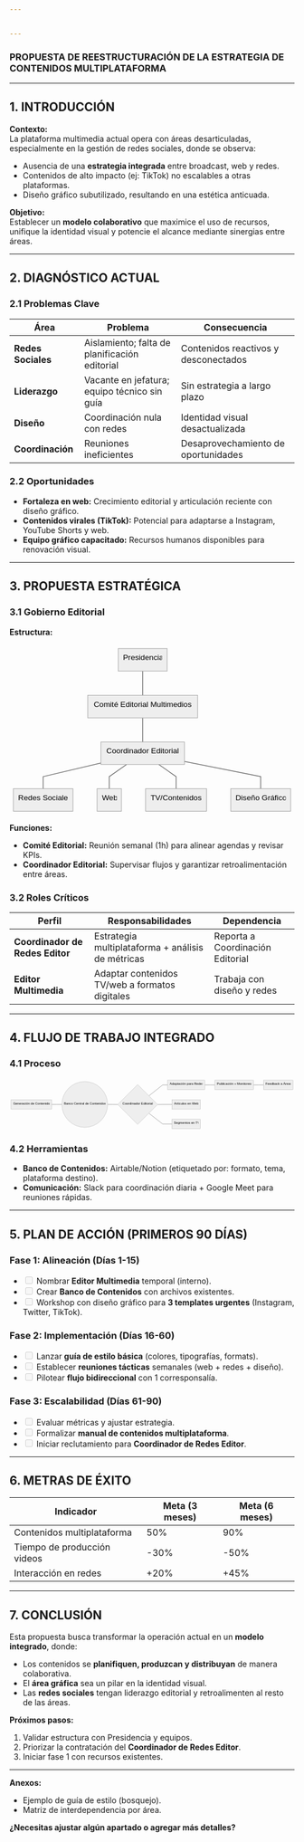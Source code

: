 ```yaml
---


---
```


<h3 id="propuesta-de-reestructuración-de-la-estrategia-de-contenidos-multiplataforma"><strong>PROPUESTA DE REESTRUCTURACIÓN DE LA ESTRATEGIA DE CONTENIDOS MULTIPLATAFORMA</strong></h3>
<hr>
<h2 id="introducción"><strong>1. INTRODUCCIÓN</strong></h2>
<p><strong>Contexto:</strong><br>
La plataforma multimedia actual opera con áreas desarticuladas, especialmente en la gestión de redes sociales, donde se observa:</p>
<ul>
<li>Ausencia de una <strong>estrategia integrada</strong> entre broadcast, web y redes.</li>
<li>Contenidos de alto impacto (ej: TikTok) no escalables a otras plataformas.</li>
<li>Diseño gráfico subutilizado, resultando en una estética anticuada.</li>
</ul>
<p><strong>Objetivo:</strong><br>
Establecer un <strong>modelo colaborativo</strong> que maximice el uso de recursos, unifique la identidad visual y potencie el alcance mediante sinergias entre áreas.</p>
<hr>
<h2 id="diagnóstico-actual"><strong>2. DIAGNÓSTICO ACTUAL</strong></h2>
<h3 id="problemas-clave"><strong>2.1 Problemas Clave</strong></h3>

<table>
<thead>
<tr>
<th><strong>Área</strong></th>
<th><strong>Problema</strong></th>
<th><strong>Consecuencia</strong></th>
</tr>
</thead>
<tbody>
<tr>
<td><strong>Redes Sociales</strong></td>
<td>Aislamiento; falta de planificación editorial</td>
<td>Contenidos reactivos y desconectados</td>
</tr>
<tr>
<td><strong>Liderazgo</strong></td>
<td>Vacante en jefatura; equipo técnico sin guía</td>
<td>Sin estrategia a largo plazo</td>
</tr>
<tr>
<td><strong>Diseño</strong></td>
<td>Coordinación nula con redes</td>
<td>Identidad visual desactualizada</td>
</tr>
<tr>
<td><strong>Coordinación</strong></td>
<td>Reuniones ineficientes</td>
<td>Desaprovechamiento de oportunidades</td>
</tr>
</tbody>
</table><h3 id="oportunidades"><strong>2.2 Oportunidades</strong></h3>
<ul>
<li><strong>Fortaleza en web:</strong> Crecimiento editorial y articulación reciente con diseño gráfico.</li>
<li><strong>Contenidos virales (TikTok):</strong> Potencial para adaptarse a Instagram, YouTube Shorts y web.</li>
<li><strong>Equipo gráfico capacitado:</strong> Recursos humanos disponibles para renovación visual.</li>
</ul>
<hr>
<h2 id="propuesta-estratégica"><strong>3. PROPUESTA ESTRATÉGICA</strong></h2>
<h3 id="gobierno-editorial"><strong>3.1 Gobierno Editorial</strong></h3>
<p><strong>Estructura:</strong></p>
<pre class=" language-mermaid"><svg id="mermaid-svg-Ziw82uNJ0yCRbAXi" width="100%" xmlns="http://www.w3.org/2000/svg" xmlns:xlink="http://www.w3.org/1999/xlink" height="352.8499755859375" style="max-width: 590.4749755859375px;" viewBox="0 0 590.4749755859375 352.8499755859375"><style>#mermaid-svg-Ziw82uNJ0yCRbAXi{font-family:"trebuchet ms",verdana,arial,sans-serif;font-size:16px;fill:#000000;}#mermaid-svg-Ziw82uNJ0yCRbAXi .error-icon{fill:#552222;}#mermaid-svg-Ziw82uNJ0yCRbAXi .error-text{fill:#552222;stroke:#552222;}#mermaid-svg-Ziw82uNJ0yCRbAXi .edge-thickness-normal{stroke-width:2px;}#mermaid-svg-Ziw82uNJ0yCRbAXi .edge-thickness-thick{stroke-width:3.5px;}#mermaid-svg-Ziw82uNJ0yCRbAXi .edge-pattern-solid{stroke-dasharray:0;}#mermaid-svg-Ziw82uNJ0yCRbAXi .edge-pattern-dashed{stroke-dasharray:3;}#mermaid-svg-Ziw82uNJ0yCRbAXi .edge-pattern-dotted{stroke-dasharray:2;}#mermaid-svg-Ziw82uNJ0yCRbAXi .marker{fill:#666;stroke:#666;}#mermaid-svg-Ziw82uNJ0yCRbAXi .marker.cross{stroke:#666;}#mermaid-svg-Ziw82uNJ0yCRbAXi svg{font-family:"trebuchet ms",verdana,arial,sans-serif;font-size:16px;}#mermaid-svg-Ziw82uNJ0yCRbAXi .label{font-family:"trebuchet ms",verdana,arial,sans-serif;color:#000000;}#mermaid-svg-Ziw82uNJ0yCRbAXi .cluster-label text{fill:#333;}#mermaid-svg-Ziw82uNJ0yCRbAXi .cluster-label span{color:#333;}#mermaid-svg-Ziw82uNJ0yCRbAXi .label text,#mermaid-svg-Ziw82uNJ0yCRbAXi span{fill:#000000;color:#000000;}#mermaid-svg-Ziw82uNJ0yCRbAXi .node rect,#mermaid-svg-Ziw82uNJ0yCRbAXi .node circle,#mermaid-svg-Ziw82uNJ0yCRbAXi .node ellipse,#mermaid-svg-Ziw82uNJ0yCRbAXi .node polygon,#mermaid-svg-Ziw82uNJ0yCRbAXi .node path{fill:#eee;stroke:#999;stroke-width:1px;}#mermaid-svg-Ziw82uNJ0yCRbAXi .node .label{text-align:center;}#mermaid-svg-Ziw82uNJ0yCRbAXi .node.clickable{cursor:pointer;}#mermaid-svg-Ziw82uNJ0yCRbAXi .arrowheadPath{fill:#333333;}#mermaid-svg-Ziw82uNJ0yCRbAXi .edgePath .path{stroke:#666;stroke-width:1.5px;}#mermaid-svg-Ziw82uNJ0yCRbAXi .flowchart-link{stroke:#666;fill:none;}#mermaid-svg-Ziw82uNJ0yCRbAXi .edgeLabel{background-color:white;text-align:center;}#mermaid-svg-Ziw82uNJ0yCRbAXi .edgeLabel rect{opacity:0.5;background-color:white;fill:white;}#mermaid-svg-Ziw82uNJ0yCRbAXi .cluster rect{fill:hsl(210,66.6666666667%,95%);stroke:#26a;stroke-width:1px;}#mermaid-svg-Ziw82uNJ0yCRbAXi .cluster text{fill:#333;}#mermaid-svg-Ziw82uNJ0yCRbAXi .cluster span{color:#333;}#mermaid-svg-Ziw82uNJ0yCRbAXi div.mermaidTooltip{position:absolute;text-align:center;max-width:200px;padding:2px;font-family:"trebuchet ms",verdana,arial,sans-serif;font-size:12px;background:hsl(-160,0%,93.3333333333%);border:1px solid #26a;border-radius:2px;pointer-events:none;z-index:100;}#mermaid-svg-Ziw82uNJ0yCRbAXi:root{--mermaid-font-family:"trebuchet ms",verdana,arial,sans-serif;}#mermaid-svg-Ziw82uNJ0yCRbAXi flowchart{fill:apa;}</style><g><g class="output"><g class="clusters"></g><g class="edgePaths"><g class="edgePath LS-A LE-B" style="opacity: 1;" id="L-A-B"><path class="path" d="M275.92187786102295,54.712501525878906L275.92187786102295,79.7125015258789L275.92187786102295,104.7125015258789" marker-end="url(https://stackedit.io/app#arrowhead83)" style="fill:none"></path><defs><marker id="arrowhead83" viewBox="0 0 10 10" refX="9" refY="5" markerUnits="strokeWidth" markerWidth="8" markerHeight="6" orient="auto"><path d="M 0 0 L 10 5 L 0 10 z" class="arrowheadPath" style="stroke-width: 1; stroke-dasharray: 1, 0;"></path></marker></defs></g><g class="edgePath LS-B LE-C" style="opacity: 1;" id="L-B-C"><path class="path" d="M275.92187786102295,151.4250030517578L275.92187786102295,176.4250030517578L275.92187786102295,201.4250030517578" marker-end="url(https://stackedit.io/app#arrowhead84)" style="fill:none"></path><defs><marker id="arrowhead84" viewBox="0 0 10 10" refX="9" refY="5" markerUnits="strokeWidth" markerWidth="8" markerHeight="6" orient="auto"><path d="M 0 0 L 10 5 L 0 10 z" class="arrowheadPath" style="stroke-width: 1; stroke-dasharray: 1, 0;"></path></marker></defs></g><g class="edgePath LS-C LE-D" style="opacity: 1;" id="L-C-D"><path class="path" d="M189.41562938690186,245.0670328521019L69.7125015258789,273.1375045776367L69.7125015258789,298.1375045776367" marker-end="url(https://stackedit.io/app#arrowhead85)" style="fill:none"></path><defs><marker id="arrowhead85" viewBox="0 0 10 10" refX="9" refY="5" markerUnits="strokeWidth" markerWidth="8" markerHeight="6" orient="auto"><path d="M 0 0 L 10 5 L 0 10 z" class="arrowheadPath" style="stroke-width: 1; stroke-dasharray: 1, 0;"></path></marker></defs></g><g class="edgePath LS-C LE-E" style="opacity: 1;" id="L-C-E"><path class="path" d="M242.48745212024988,248.13750457763672L206.7000026702881,273.1375045776367L206.7000026702881,298.1375045776367" marker-end="url(https://stackedit.io/app#arrowhead86)" style="fill:none"></path><defs><marker id="arrowhead86" viewBox="0 0 10 10" refX="9" refY="5" markerUnits="strokeWidth" markerWidth="8" markerHeight="6" orient="auto"><path d="M 0 0 L 10 5 L 0 10 z" class="arrowheadPath" style="stroke-width: 1; stroke-dasharray: 1, 0;"></path></marker></defs></g><g class="edgePath LS-C LE-F" style="opacity: 1;" id="L-C-F"><path class="path" d="M309.356303601796,248.13750457763672L345.1437530517578,273.1375045776367L345.1437530517578,298.1375045776367" marker-end="url(https://stackedit.io/app#arrowhead87)" style="fill:none"></path><defs><marker id="arrowhead87" viewBox="0 0 10 10" refX="9" refY="5" markerUnits="strokeWidth" markerWidth="8" markerHeight="6" orient="auto"><path d="M 0 0 L 10 5 L 0 10 z" class="arrowheadPath" style="stroke-width: 1; stroke-dasharray: 1, 0;"></path></marker></defs></g><g class="edgePath LS-C LE-G" style="opacity: 1;" id="L-C-G"><path class="path" d="M362.42812633514404,241.89208850892177L520.3937530517578,273.1375045776367L520.3937530517578,298.1375045776367" marker-end="url(https://stackedit.io/app#arrowhead88)" style="fill:none"></path><defs><marker id="arrowhead88" viewBox="0 0 10 10" refX="9" refY="5" markerUnits="strokeWidth" markerWidth="8" markerHeight="6" orient="auto"><path d="M 0 0 L 10 5 L 0 10 z" class="arrowheadPath" style="stroke-width: 1; stroke-dasharray: 1, 0;"></path></marker></defs></g></g><g class="edgeLabels"><g class="edgeLabel" style="opacity: 1;" transform=""><g transform="translate(0,0)" class="label"><rect rx="0" ry="0" width="0" height="0"></rect><foreignObject width="0" height="0"><div xmlns="http://www.w3.org/1999/xhtml" style="display: inline-block; white-space: nowrap;"><span id="L-L-A-B" class="edgeLabel L-LS-A' L-LE-B"></span></div></foreignObject></g></g><g class="edgeLabel" style="opacity: 1;" transform=""><g transform="translate(0,0)" class="label"><rect rx="0" ry="0" width="0" height="0"></rect><foreignObject width="0" height="0"><div xmlns="http://www.w3.org/1999/xhtml" style="display: inline-block; white-space: nowrap;"><span id="L-L-B-C" class="edgeLabel L-LS-B' L-LE-C"></span></div></foreignObject></g></g><g class="edgeLabel" style="opacity: 1;" transform=""><g transform="translate(0,0)" class="label"><rect rx="0" ry="0" width="0" height="0"></rect><foreignObject width="0" height="0"><div xmlns="http://www.w3.org/1999/xhtml" style="display: inline-block; white-space: nowrap;"><span id="L-L-C-D" class="edgeLabel L-LS-C' L-LE-D"></span></div></foreignObject></g></g><g class="edgeLabel" style="opacity: 1;" transform=""><g transform="translate(0,0)" class="label"><rect rx="0" ry="0" width="0" height="0"></rect><foreignObject width="0" height="0"><div xmlns="http://www.w3.org/1999/xhtml" style="display: inline-block; white-space: nowrap;"><span id="L-L-C-E" class="edgeLabel L-LS-C' L-LE-E"></span></div></foreignObject></g></g><g class="edgeLabel" style="opacity: 1;" transform=""><g transform="translate(0,0)" class="label"><rect rx="0" ry="0" width="0" height="0"></rect><foreignObject width="0" height="0"><div xmlns="http://www.w3.org/1999/xhtml" style="display: inline-block; white-space: nowrap;"><span id="L-L-C-F" class="edgeLabel L-LS-C' L-LE-F"></span></div></foreignObject></g></g><g class="edgeLabel" style="opacity: 1;" transform=""><g transform="translate(0,0)" class="label"><rect rx="0" ry="0" width="0" height="0"></rect><foreignObject width="0" height="0"><div xmlns="http://www.w3.org/1999/xhtml" style="display: inline-block; white-space: nowrap;"><span id="L-L-C-G" class="edgeLabel L-LS-C' L-LE-G"></span></div></foreignObject></g></g></g><g class="nodes"><g class="node default" style="opacity: 1;" id="flowchart-A-340" transform="translate(275.92187786102295,31.356250762939453)"><rect rx="0" ry="0" x="-50.71875" y="-23.356249809265137" width="101.4375" height="46.71249961853027" class="label-container"></rect><g class="label" transform="translate(0,0)"><g transform="translate(-40.71875,-13.356249809265137)"><foreignObject width="81.4375" height="26.712499618530273"><div xmlns="http://www.w3.org/1999/xhtml" style="display: inline-block; white-space: nowrap;">Presidencia</div></foreignObject></g></g></g><g class="node default" style="opacity: 1;" id="flowchart-B-341" transform="translate(275.92187786102295,128.06875228881836)"><rect rx="0" ry="0" x="-113.9312515258789" y="-23.356249809265137" width="227.8625030517578" height="46.71249961853027" class="label-container"></rect><g class="label" transform="translate(0,0)"><g transform="translate(-103.9312515258789,-13.356249809265137)"><foreignObject width="207.8625030517578" height="26.712499618530273"><div xmlns="http://www.w3.org/1999/xhtml" style="display: inline-block; white-space: nowrap;">Comité Editorial Multimedios</div></foreignObject></g></g></g><g class="node default" style="opacity: 1;" id="flowchart-C-343" transform="translate(275.92187786102295,224.78125381469727)"><rect rx="0" ry="0" x="-86.5062484741211" y="-23.356249809265137" width="173.0124969482422" height="46.71249961853027" class="label-container"></rect><g class="label" transform="translate(0,0)"><g transform="translate(-76.5062484741211,-13.356249809265137)"><foreignObject width="153.0124969482422" height="26.712499618530273"><div xmlns="http://www.w3.org/1999/xhtml" style="display: inline-block; white-space: nowrap;">Coordinador Editorial</div></foreignObject></g></g></g><g class="node default" style="opacity: 1;" id="flowchart-D-345" transform="translate(69.7125015258789,321.4937553405762)"><rect rx="0" ry="0" x="-61.712501525878906" y="-23.356249809265137" width="123.42500305175781" height="46.71249961853027" class="label-container"></rect><g class="label" transform="translate(0,0)"><g transform="translate(-51.712501525878906,-13.356249809265137)"><foreignObject width="103.42500305175781" height="26.712499618530273"><div xmlns="http://www.w3.org/1999/xhtml" style="display: inline-block; white-space: nowrap;">Redes Sociales</div></foreignObject></g></g></g><g class="node default" style="opacity: 1;" id="flowchart-E-347" transform="translate(206.7000026702881,321.4937553405762)"><rect rx="0" ry="0" x="-25.27500057220459" y="-23.356249809265137" width="50.55000114440918" height="46.71249961853027" class="label-container"></rect><g class="label" transform="translate(0,0)"><g transform="translate(-15.27500057220459,-13.356249809265137)"><foreignObject width="30.55000114440918" height="26.712499618530273"><div xmlns="http://www.w3.org/1999/xhtml" style="display: inline-block; white-space: nowrap;">Web</div></foreignObject></g></g></g><g class="node default" style="opacity: 1;" id="flowchart-F-349" transform="translate(345.1437530517578,321.4937553405762)"><rect rx="0" ry="0" x="-63.16875076293945" y="-23.356249809265137" width="126.3375015258789" height="46.71249961853027" class="label-container"></rect><g class="label" transform="translate(0,0)"><g transform="translate(-53.16875076293945,-13.356249809265137)"><foreignObject width="106.3375015258789" height="26.712499618530273"><div xmlns="http://www.w3.org/1999/xhtml" style="display: inline-block; white-space: nowrap;">TV/Contenidos</div></foreignObject></g></g></g><g class="node default" style="opacity: 1;" id="flowchart-G-351" transform="translate(520.3937530517578,321.4937553405762)"><rect rx="0" ry="0" x="-62.08124923706055" y="-23.356249809265137" width="124.1624984741211" height="46.71249961853027" class="label-container"></rect><g class="label" transform="translate(0,0)"><g transform="translate(-52.08124923706055,-13.356249809265137)"><foreignObject width="104.1624984741211" height="26.712499618530273"><div xmlns="http://www.w3.org/1999/xhtml" style="display: inline-block; white-space: nowrap;">Diseño Gráfico</div></foreignObject></g></g></g></g></g></g></svg></pre>
<p><strong>Funciones:</strong></p>
<ul>
<li><strong>Comité Editorial:</strong> Reunión semanal (1h) para alinear agendas y revisar KPIs.</li>
<li><strong>Coordinador Editorial:</strong> Supervisar flujos y garantizar retroalimentación entre áreas.</li>
</ul>
<h3 id="roles-críticos"><strong>3.2 Roles Críticos</strong></h3>

<table>
<thead>
<tr>
<th><strong>Perfil</strong></th>
<th><strong>Responsabilidades</strong></th>
<th><strong>Dependencia</strong></th>
</tr>
</thead>
<tbody>
<tr>
<td><strong>Coordinador de Redes Editor</strong></td>
<td>Estrategia multiplataforma + análisis de métricas</td>
<td>Reporta a Coordinación Editorial</td>
</tr>
<tr>
<td><strong>Editor Multimedia</strong></td>
<td>Adaptar contenidos TV/web a formatos digitales</td>
<td>Trabaja con diseño y redes</td>
</tr>
</tbody>
</table><hr>
<h2 id="flujo-de-trabajo-integrado"><strong>4. FLUJO DE TRABAJO INTEGRADO</strong></h2>
<h3 id="proceso"><strong>4.1 Proceso</strong></h3>
<pre class=" language-mermaid"><svg id="mermaid-svg-ETQrSr7TSJmyXajI" width="100%" xmlns="http://www.w3.org/2000/svg" xmlns:xlink="http://www.w3.org/1999/xlink" height="256.13751220703125" style="max-width: 1412.5400390625px;" viewBox="0 0 1412.5400390625 256.13751220703125"><style>#mermaid-svg-ETQrSr7TSJmyXajI{font-family:"trebuchet ms",verdana,arial,sans-serif;font-size:16px;fill:#000000;}#mermaid-svg-ETQrSr7TSJmyXajI .error-icon{fill:#552222;}#mermaid-svg-ETQrSr7TSJmyXajI .error-text{fill:#552222;stroke:#552222;}#mermaid-svg-ETQrSr7TSJmyXajI .edge-thickness-normal{stroke-width:2px;}#mermaid-svg-ETQrSr7TSJmyXajI .edge-thickness-thick{stroke-width:3.5px;}#mermaid-svg-ETQrSr7TSJmyXajI .edge-pattern-solid{stroke-dasharray:0;}#mermaid-svg-ETQrSr7TSJmyXajI .edge-pattern-dashed{stroke-dasharray:3;}#mermaid-svg-ETQrSr7TSJmyXajI .edge-pattern-dotted{stroke-dasharray:2;}#mermaid-svg-ETQrSr7TSJmyXajI .marker{fill:#666;stroke:#666;}#mermaid-svg-ETQrSr7TSJmyXajI .marker.cross{stroke:#666;}#mermaid-svg-ETQrSr7TSJmyXajI svg{font-family:"trebuchet ms",verdana,arial,sans-serif;font-size:16px;}#mermaid-svg-ETQrSr7TSJmyXajI .label{font-family:"trebuchet ms",verdana,arial,sans-serif;color:#000000;}#mermaid-svg-ETQrSr7TSJmyXajI .cluster-label text{fill:#333;}#mermaid-svg-ETQrSr7TSJmyXajI .cluster-label span{color:#333;}#mermaid-svg-ETQrSr7TSJmyXajI .label text,#mermaid-svg-ETQrSr7TSJmyXajI span{fill:#000000;color:#000000;}#mermaid-svg-ETQrSr7TSJmyXajI .node rect,#mermaid-svg-ETQrSr7TSJmyXajI .node circle,#mermaid-svg-ETQrSr7TSJmyXajI .node ellipse,#mermaid-svg-ETQrSr7TSJmyXajI .node polygon,#mermaid-svg-ETQrSr7TSJmyXajI .node path{fill:#eee;stroke:#999;stroke-width:1px;}#mermaid-svg-ETQrSr7TSJmyXajI .node .label{text-align:center;}#mermaid-svg-ETQrSr7TSJmyXajI .node.clickable{cursor:pointer;}#mermaid-svg-ETQrSr7TSJmyXajI .arrowheadPath{fill:#333333;}#mermaid-svg-ETQrSr7TSJmyXajI .edgePath .path{stroke:#666;stroke-width:1.5px;}#mermaid-svg-ETQrSr7TSJmyXajI .flowchart-link{stroke:#666;fill:none;}#mermaid-svg-ETQrSr7TSJmyXajI .edgeLabel{background-color:white;text-align:center;}#mermaid-svg-ETQrSr7TSJmyXajI .edgeLabel rect{opacity:0.5;background-color:white;fill:white;}#mermaid-svg-ETQrSr7TSJmyXajI .cluster rect{fill:hsl(210,66.6666666667%,95%);stroke:#26a;stroke-width:1px;}#mermaid-svg-ETQrSr7TSJmyXajI .cluster text{fill:#333;}#mermaid-svg-ETQrSr7TSJmyXajI .cluster span{color:#333;}#mermaid-svg-ETQrSr7TSJmyXajI div.mermaidTooltip{position:absolute;text-align:center;max-width:200px;padding:2px;font-family:"trebuchet ms",verdana,arial,sans-serif;font-size:12px;background:hsl(-160,0%,93.3333333333%);border:1px solid #26a;border-radius:2px;pointer-events:none;z-index:100;}#mermaid-svg-ETQrSr7TSJmyXajI:root{--mermaid-font-family:"trebuchet ms",verdana,arial,sans-serif;}#mermaid-svg-ETQrSr7TSJmyXajI flowchart{fill:apa;}</style><g><g class="output"><g class="clusters"></g><g class="edgePaths"><g class="edgePath LS-A LE-B" style="opacity: 1;" id="L-A-B"><path class="path" d="M209.5124969482422,128.06875228881836L234.5124969482422,128.06875228881836L259.5124969482422,128.06875228881836" marker-end="url(https://stackedit.io/app#arrowhead89)" style="fill:none"></path><defs><marker id="arrowhead89" viewBox="0 0 10 10" refX="9" refY="5" markerUnits="strokeWidth" markerWidth="8" markerHeight="6" orient="auto"><path d="M 0 0 L 10 5 L 0 10 z" class="arrowheadPath" style="stroke-width: 1; stroke-dasharray: 1, 0;"></path></marker></defs></g><g class="edgePath LS-B LE-C" style="opacity: 1;" id="L-B-C"><path class="path" d="M486.3125,128.06875228881836L511.3125,128.06875228881836L536.8125027656555,128.56875228881836" marker-end="url(https://stackedit.io/app#arrowhead90)" style="fill:none"></path><defs><marker id="arrowhead90" viewBox="0 0 10 10" refX="9" refY="5" markerUnits="strokeWidth" markerWidth="8" markerHeight="6" orient="auto"><path d="M 0 0 L 10 5 L 0 10 z" class="arrowheadPath" style="stroke-width: 1; stroke-dasharray: 1, 0;"></path></marker></defs></g><g class="edgePath LS-C LE-D" style="opacity: 1;" id="L-C-D"><path class="path" d="M691.2147870719027,85.21853968497038L759.0650024414062,31.356250762939453L784.0650024414062,31.356250762939453" marker-end="url(https://stackedit.io/app#arrowhead91)" style="fill:none"></path><defs><marker id="arrowhead91" viewBox="0 0 10 10" refX="9" refY="5" markerUnits="strokeWidth" markerWidth="8" markerHeight="6" orient="auto"><path d="M 0 0 L 10 5 L 0 10 z" class="arrowheadPath" style="stroke-width: 1; stroke-dasharray: 1, 0;"></path></marker></defs></g><g class="edgePath LS-C LE-E" style="opacity: 1;" id="L-C-E"><path class="path" d="M734.5649941444399,128.56875228881836L759.0650024414062,128.06875228881836L805.4025039672852,128.06875228881836" marker-end="url(https://stackedit.io/app#arrowhead92)" style="fill:none"></path><defs><marker id="arrowhead92" viewBox="0 0 10 10" refX="9" refY="5" markerUnits="strokeWidth" markerWidth="8" markerHeight="6" orient="auto"><path d="M 0 0 L 10 5 L 0 10 z" class="arrowheadPath" style="stroke-width: 1; stroke-dasharray: 1, 0;"></path></marker></defs></g><g class="edgePath LS-C LE-F" style="opacity: 1;" id="L-C-F"><path class="path" d="M691.2147839656789,171.9189624675793L759.0650024414062,224.78125381469727L804.671257019043,224.78125381469727" marker-end="url(https://stackedit.io/app#arrowhead93)" style="fill:none"></path><defs><marker id="arrowhead93" viewBox="0 0 10 10" refX="9" refY="5" markerUnits="strokeWidth" markerWidth="8" markerHeight="6" orient="auto"><path d="M 0 0 L 10 5 L 0 10 z" class="arrowheadPath" style="stroke-width: 1; stroke-dasharray: 1, 0;"></path></marker></defs></g><g class="edgePath LS-D LE-G" style="opacity: 1;" id="L-D-G"><path class="path" d="M967.4025115966797,31.356250762939453L992.4025115966797,31.356250762939453L1017.4025115966797,31.356250762939453" marker-end="url(https://stackedit.io/app#arrowhead94)" style="fill:none"></path><defs><marker id="arrowhead94" viewBox="0 0 10 10" refX="9" refY="5" markerUnits="strokeWidth" markerWidth="8" markerHeight="6" orient="auto"><path d="M 0 0 L 10 5 L 0 10 z" class="arrowheadPath" style="stroke-width: 1; stroke-dasharray: 1, 0;"></path></marker></defs></g><g class="edgePath LS-G LE-H" style="opacity: 1;" id="L-G-H"><path class="path" d="M1209.1400146484375,31.356250762939453L1234.1400146484375,31.356250762939453L1259.1400146484375,31.356250762939453" marker-end="url(https://stackedit.io/app#arrowhead95)" style="fill:none"></path><defs><marker id="arrowhead95" viewBox="0 0 10 10" refX="9" refY="5" markerUnits="strokeWidth" markerWidth="8" markerHeight="6" orient="auto"><path d="M 0 0 L 10 5 L 0 10 z" class="arrowheadPath" style="stroke-width: 1; stroke-dasharray: 1, 0;"></path></marker></defs></g></g><g class="edgeLabels"><g class="edgeLabel" style="opacity: 1;" transform=""><g transform="translate(0,0)" class="label"><rect rx="0" ry="0" width="0" height="0"></rect><foreignObject width="0" height="0"><div xmlns="http://www.w3.org/1999/xhtml" style="display: inline-block; white-space: nowrap;"><span id="L-L-A-B" class="edgeLabel L-LS-A' L-LE-B"></span></div></foreignObject></g></g><g class="edgeLabel" style="opacity: 1;" transform=""><g transform="translate(0,0)" class="label"><rect rx="0" ry="0" width="0" height="0"></rect><foreignObject width="0" height="0"><div xmlns="http://www.w3.org/1999/xhtml" style="display: inline-block; white-space: nowrap;"><span id="L-L-B-C" class="edgeLabel L-LS-B' L-LE-C"></span></div></foreignObject></g></g><g class="edgeLabel" style="opacity: 1;" transform=""><g transform="translate(0,0)" class="label"><rect rx="0" ry="0" width="0" height="0"></rect><foreignObject width="0" height="0"><div xmlns="http://www.w3.org/1999/xhtml" style="display: inline-block; white-space: nowrap;"><span id="L-L-C-D" class="edgeLabel L-LS-C' L-LE-D"></span></div></foreignObject></g></g><g class="edgeLabel" style="opacity: 1;" transform=""><g transform="translate(0,0)" class="label"><rect rx="0" ry="0" width="0" height="0"></rect><foreignObject width="0" height="0"><div xmlns="http://www.w3.org/1999/xhtml" style="display: inline-block; white-space: nowrap;"><span id="L-L-C-E" class="edgeLabel L-LS-C' L-LE-E"></span></div></foreignObject></g></g><g class="edgeLabel" style="opacity: 1;" transform=""><g transform="translate(0,0)" class="label"><rect rx="0" ry="0" width="0" height="0"></rect><foreignObject width="0" height="0"><div xmlns="http://www.w3.org/1999/xhtml" style="display: inline-block; white-space: nowrap;"><span id="L-L-C-F" class="edgeLabel L-LS-C' L-LE-F"></span></div></foreignObject></g></g><g class="edgeLabel" style="opacity: 1;" transform=""><g transform="translate(0,0)" class="label"><rect rx="0" ry="0" width="0" height="0"></rect><foreignObject width="0" height="0"><div xmlns="http://www.w3.org/1999/xhtml" style="display: inline-block; white-space: nowrap;"><span id="L-L-D-G" class="edgeLabel L-LS-D' L-LE-G"></span></div></foreignObject></g></g><g class="edgeLabel" style="opacity: 1;" transform=""><g transform="translate(0,0)" class="label"><rect rx="0" ry="0" width="0" height="0"></rect><foreignObject width="0" height="0"><div xmlns="http://www.w3.org/1999/xhtml" style="display: inline-block; white-space: nowrap;"><span id="L-L-G-H" class="edgeLabel L-LS-G' L-LE-H"></span></div></foreignObject></g></g></g><g class="nodes"><g class="node default" style="opacity: 1;" id="flowchart-A-366" transform="translate(108.7562484741211,128.06875228881836)"><rect rx="0" ry="0" x="-100.7562484741211" y="-23.356249809265137" width="201.5124969482422" height="46.71249961853027" class="label-container"></rect><g class="label" transform="translate(0,0)"><g transform="translate(-90.7562484741211,-13.356249809265137)"><foreignObject width="181.5124969482422" height="26.712499618530273"><div xmlns="http://www.w3.org/1999/xhtml" style="display: inline-block; white-space: nowrap;">Generación de Contenido</div></foreignObject></g></g></g><g class="node default" style="opacity: 1;" id="flowchart-B-367" transform="translate(372.9124984741211,128.06875228881836)"><circle x="-113.4000015258789" y="-23.356249809265137" r="113.4000015258789" class="label-container"></circle><g class="label" transform="translate(0,0)"><g transform="translate(-103.4000015258789,-13.356249809265137)"><foreignObject width="206.8000030517578" height="26.712499618530273"><div xmlns="http://www.w3.org/1999/xhtml" style="display: inline-block; white-space: nowrap;">Banco Central de Contenidos</div></foreignObject></g></g></g><g class="node default" style="opacity: 1;" id="flowchart-C-369" transform="translate(635.1887512207031,128.06875228881836)"><polygon points="98.87624845504762,0 197.75249691009523,-98.87624845504762 98.87624845504762,-197.75249691009523 0,-98.87624845504762" transform="translate(-98.87624845504762,98.87624845504762)" class="label-container"></polygon><g class="label" transform="translate(0,0)"><g transform="translate(-76.5062484741211,-13.356249809265137)"><foreignObject width="153.0124969482422" height="26.712499618530273"><div xmlns="http://www.w3.org/1999/xhtml" style="display: inline-block; white-space: nowrap;">Coordinador Editorial</div></foreignObject></g></g></g><g class="node default" style="opacity: 1;" id="flowchart-D-371" transform="translate(875.733757019043,31.356250762939453)"><rect rx="0" ry="0" x="-91.66875457763672" y="-23.356249809265137" width="183.33750915527344" height="46.71249961853027" class="label-container"></rect><g class="label" transform="translate(0,0)"><g transform="translate(-81.66875457763672,-13.356249809265137)"><foreignObject width="163.33750915527344" height="26.712499618530273"><div xmlns="http://www.w3.org/1999/xhtml" style="display: inline-block; white-space: nowrap;">Adaptación para Redes</div></foreignObject></g></g></g><g class="node default" style="opacity: 1;" id="flowchart-E-373" transform="translate(875.733757019043,128.06875228881836)"><rect rx="0" ry="0" x="-70.33124923706055" y="-23.356249809265137" width="140.6624984741211" height="46.71249961853027" class="label-container"></rect><g class="label" transform="translate(0,0)"><g transform="translate(-60.33124923706055,-13.356249809265137)"><foreignObject width="120.6624984741211" height="26.712499618530273"><div xmlns="http://www.w3.org/1999/xhtml" style="display: inline-block; white-space: nowrap;">Artículos en Web</div></foreignObject></g></g></g><g class="node default" style="opacity: 1;" id="flowchart-F-375" transform="translate(875.733757019043,224.78125381469727)"><rect rx="0" ry="0" x="-71.0625" y="-23.356249809265137" width="142.125" height="46.71249961853027" class="label-container"></rect><g class="label" transform="translate(0,0)"><g transform="translate(-61.0625,-13.356249809265137)"><foreignObject width="122.125" height="26.712499618530273"><div xmlns="http://www.w3.org/1999/xhtml" style="display: inline-block; white-space: nowrap;">Segmentos en TV</div></foreignObject></g></g></g><g class="node default" style="opacity: 1;" id="flowchart-G-377" transform="translate(1113.2712631225586,31.356250762939453)"><rect rx="0" ry="0" x="-95.8687515258789" y="-23.356249809265137" width="191.7375030517578" height="46.71249961853027" class="label-container"></rect><g class="label" transform="translate(0,0)"><g transform="translate(-85.8687515258789,-13.356249809265137)"><foreignObject width="171.7375030517578" height="26.712499618530273"><div xmlns="http://www.w3.org/1999/xhtml" style="display: inline-block; white-space: nowrap;">Publicación + Monitoreo</div></foreignObject></g></g></g><g class="node default" style="opacity: 1;" id="flowchart-H-379" transform="translate(1331.8400115966797,31.356250762939453)"><rect rx="0" ry="0" x="-72.70000076293945" y="-23.356249809265137" width="145.4000015258789" height="46.71249961853027" class="label-container"></rect><g class="label" transform="translate(0,0)"><g transform="translate(-62.70000076293945,-13.356249809265137)"><foreignObject width="125.4000015258789" height="26.712499618530273"><div xmlns="http://www.w3.org/1999/xhtml" style="display: inline-block; white-space: nowrap;">Feedback a Áreas</div></foreignObject></g></g></g></g></g></g></svg></pre>
<h3 id="herramientas"><strong>4.2 Herramientas</strong></h3>
<ul>
<li><strong>Banco de Contenidos:</strong> Airtable/Notion (etiquetado por: formato, tema, plataforma destino).</li>
<li><strong>Comunicación:</strong> Slack para coordinación diaria + Google Meet para reuniones rápidas.</li>
</ul>
<hr>
<h2 id="plan-de-acción-primeros-90-días"><strong>5. PLAN DE ACCIÓN (PRIMEROS 90 DÍAS)</strong></h2>
<h3 id="fase-1-alineación-días-1-15"><strong>Fase 1: Alineación (Días 1-15)</strong></h3>
<ul>
<li class="task-list-item"><input type="checkbox" class="task-list-item-checkbox" disabled=""> Nombrar <strong>Editor Multimedia</strong> temporal (interno).</li>
<li class="task-list-item"><input type="checkbox" class="task-list-item-checkbox" disabled=""> Crear <strong>Banco de Contenidos</strong> con archivos existentes.</li>
<li class="task-list-item"><input type="checkbox" class="task-list-item-checkbox" disabled=""> Workshop con diseño gráfico para <strong>3 templates urgentes</strong> (Instagram, Twitter, TikTok).</li>
</ul>
<h3 id="fase-2-implementación-días-16-60"><strong>Fase 2: Implementación (Días 16-60)</strong></h3>
<ul>
<li class="task-list-item"><input type="checkbox" class="task-list-item-checkbox" disabled=""> Lanzar <strong>guía de estilo básica</strong> (colores, tipografías, formats).</li>
<li class="task-list-item"><input type="checkbox" class="task-list-item-checkbox" disabled=""> Establecer <strong>reuniones tácticas</strong> semanales (web + redes + diseño).</li>
<li class="task-list-item"><input type="checkbox" class="task-list-item-checkbox" disabled=""> Pilotear <strong>flujo bidireccional</strong> con 1 corresponsalía.</li>
</ul>
<h3 id="fase-3-escalabilidad-días-61-90"><strong>Fase 3: Escalabilidad (Días 61-90)</strong></h3>
<ul>
<li class="task-list-item"><input type="checkbox" class="task-list-item-checkbox" disabled=""> Evaluar métricas y ajustar estrategia.</li>
<li class="task-list-item"><input type="checkbox" class="task-list-item-checkbox" disabled=""> Formalizar <strong>manual de contenidos multiplataforma</strong>.</li>
<li class="task-list-item"><input type="checkbox" class="task-list-item-checkbox" disabled=""> Iniciar reclutamiento para <strong>Coordinador de Redes Editor</strong>.</li>
</ul>
<hr>
<h2 id="metras-de-éxito"><strong>6. METRAS DE ÉXITO</strong></h2>

<table>
<thead>
<tr>
<th><strong>Indicador</strong></th>
<th><strong>Meta (3 meses)</strong></th>
<th><strong>Meta (6 meses)</strong></th>
</tr>
</thead>
<tbody>
<tr>
<td>Contenidos multiplataforma</td>
<td>50%</td>
<td>90%</td>
</tr>
<tr>
<td>Tiempo de producción videos</td>
<td>-30%</td>
<td>-50%</td>
</tr>
<tr>
<td>Interacción en redes</td>
<td>+20%</td>
<td>+45%</td>
</tr>
</tbody>
</table><hr>
<h2 id="conclusión"><strong>7. CONCLUSIÓN</strong></h2>
<p>Esta propuesta busca transformar la operación actual en un <strong>modelo integrado</strong>, donde:</p>
<ul>
<li>Los contenidos se <strong>planifiquen, produzcan y distribuyan</strong> de manera colaborativa.</li>
<li>El <strong>área gráfica</strong> sea un pilar en la identidad visual.</li>
<li>Las <strong>redes sociales</strong> tengan liderazgo editorial y retroalimenten al resto de las áreas.</li>
</ul>
<p><strong>Próximos pasos:</strong></p>
<ol>
<li>Validar estructura con Presidencia y equipos.</li>
<li>Priorizar la contratación del <strong>Coordinador de Redes Editor</strong>.</li>
<li>Iniciar fase 1 con recursos existentes.</li>
</ol>
<hr>
<p><strong>Anexos:</strong></p>
<ul>
<li>Ejemplo de guía de estilo (bosquejo).</li>
<li>Matriz de interdependencia por área.</li>
</ul>
<p><strong>¿Necesitas ajustar algún apartado o agregar más detalles?</strong></p>

